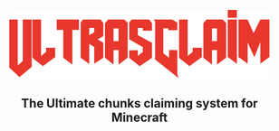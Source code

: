 <p align="center">
    <img src="./assets/plugin_icon.png">
    <h2 style="text-align: center;">The Ultimate chunks claiming system for Minecraft</h2>
<p>

